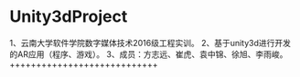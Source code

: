 ﻿# Unity3dProject
1、云南大学软件学院数字媒体技术2016级工程实训。
2、基于unity3d进行开发的AR应用（程序、游戏）。
3、成员：方志远、崔虎、袁中锦、徐旭、李雨峻。
++++++++++++++++++++++++++++